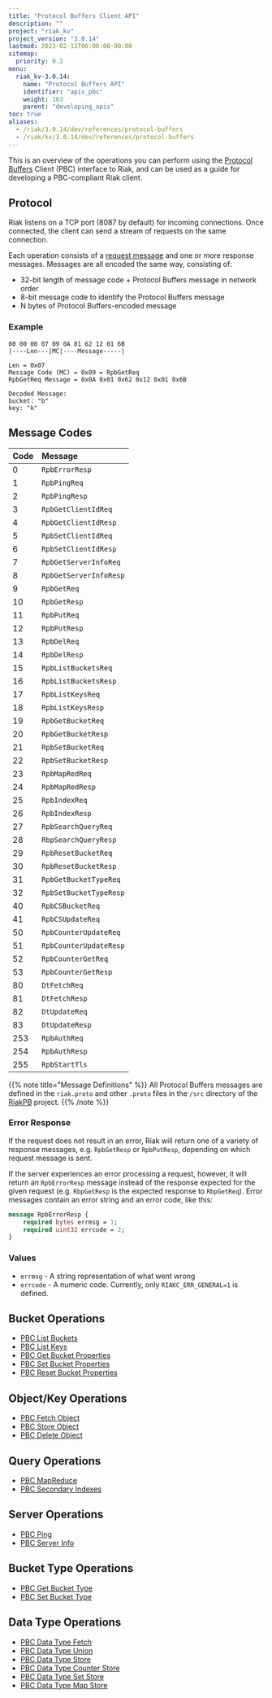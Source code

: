 ```yaml
---
title: "Protocol Buffers Client API"
description: ""
project: "riak_kv"
project_version: "3.0.14"
lastmod: 2023-02-13T00:00:00-00:00
sitemap:
  priority: 0.2
menu:
  riak_kv-3.0.14:
    name: "Protocol Buffers API"
    identifier: "apis_pbc"
    weight: 103
    parent: "developing_apis"
toc: true
aliases:
  - /riak/3.0.14/dev/references/protocol-buffers
  - /riak/kv/3.0.14/dev/references/protocol-buffers
---
```


This is an overview of the operations you can perform using the
[Protocol Buffers](https://code.google.com/p/protobuf/) Client (PBC)
interface to Riak, and can be used as a guide for developing a
PBC-compliant Riak client.

## Protocol

Riak listens on a TCP port (8087 by default) for incoming connections.
Once connected, the client can send a stream of requests on the same
connection.

Each operation consists of a [request message](https://developers.google.com/protocol-buffers/docs/encoding) and one or more response messages. Messages are all encoded the same way, consisting of:

* 32-bit length of message code + Protocol Buffers message in network
  order
* 8-bit message code to identify the Protocol Buffers message
* N bytes of Protocol Buffers-encoded message

### Example

```
00 00 00 07 09 0A 01 62 12 01 6B
|----Len---|MC|----Message-----|

Len = 0x07
Message Code (MC) = 0x09 = RpbGetReq
RpbGetReq Message = 0x0A 0x01 0x62 0x12 0x01 0x6B

Decoded Message:
bucket: "b"
key: "k"
```

## Message Codes

Code | Message |
:----|:--------|
0 | `RpbErrorResp` |
1 | `RpbPingReq` |
2 | `RpbPingResp` |
3 | `RpbGetClientIdReq` |
4 | `RpbGetClientIdResp` |
5 | `RpbSetClientIdReq` |
6 | `RpbSetClientIdResp` |
7 | `RpbGetServerInfoReq` |
8 | `RpbGetServerInfoResp` |
9 | `RpbGetReq` |
10 | `RpbGetResp` |
11 | `RpbPutReq` |
12 | `RpbPutResp` |
13 | `RpbDelReq` |
14 | `RpbDelResp` |
15 | `RpbListBucketsReq` |
16 | `RpbListBucketsResp` |
17 | `RpbListKeysReq` |
18 | `RpbListKeysResp` |
19 | `RpbGetBucketReq` |
20 | `RpbGetBucketResp` |
21 | `RpbSetBucketReq` |
22 | `RpbSetBucketResp` |
23 | `RpbMapRedReq` |
24 | `RpbMapRedResp` |
25 | `RpbIndexReq` |
26 | `RpbIndexResp` |
27 | `RpbSearchQueryReq` |
28 | `RbpSearchQueryResp` |
29 | `RpbResetBucketReq` |
30 | `RpbResetBucketResp` |
31 | `RpbGetBucketTypeReq` |
32 | `RpbSetBucketTypeResp` |
40 | `RpbCSBucketReq` |
41 | `RpbCSUpdateReq` |
50 | `RpbCounterUpdateReq` |
51 | `RpbCounterUpdateResp` |
52 | `RpbCounterGetReq` |
53 | `RpbCounterGetResp` |
80 | `DtFetchReq` |
81 | `DtFetchResp` |
82 | `DtUpdateReq` |
83 | `DtUpdateResp` |
253 | `RpbAuthReq` |
254 | `RpbAuthResp` |
255 | `RpbStartTls` |

{{% note title="Message Definitions" %}}
All Protocol Buffers messages are defined in the `riak.proto` and other
`.proto` files in the `/src` directory of the
<a href="https://github.com/basho/riak_pb">RiakPB</a> project.
{{% /note %}}

### Error Response

If the request does not result in an error, Riak will return one of a
variety of response messages, e.g. `RpbGetResp` or `RpbPutResp`,
depending on which request message is sent.

If the server experiences an error processing a request, however, it
will return an `RpbErrorResp` message instead of the response expected
for the given request (e.g. `RbpGetResp` is the expected response to
`RbpGetReq`). Error messages contain an error string and an error code,
like this:

```protobuf
message RpbErrorResp {
    required bytes errmsg = 1;
    required uint32 errcode = 2;
}
```

### Values

* `errmsg` - A string representation of what went wrong
* `errcode` - A numeric code. Currently, only `RIAKC_ERR_GENERAL=1`
  is defined.

## Bucket Operations

* [PBC List Buckets]({{<baseurl>}}riak/kv/3.0.14/developing/api/protocol-buffers/list-buckets)
* [PBC List Keys]({{<baseurl>}}riak/kv/3.0.14/developing/api/protocol-buffers/list-keys)
* [PBC Get Bucket Properties]({{<baseurl>}}riak/kv/3.0.14/developing/api/protocol-buffers/get-bucket-props)
* [PBC Set Bucket Properties]({{<baseurl>}}riak/kv/3.0.14/developing/api/protocol-buffers/set-bucket-props)
* [PBC Reset Bucket Properties]({{<baseurl>}}riak/kv/3.0.14/developing/api/protocol-buffers/reset-bucket-props)

## Object/Key Operations

* [PBC Fetch Object]({{<baseurl>}}riak/kv/3.0.14/developing/api/protocol-buffers/fetch-object)
* [PBC Store Object]({{<baseurl>}}riak/kv/3.0.14/developing/api/protocol-buffers/store-object)
* [PBC Delete Object]({{<baseurl>}}riak/kv/3.0.14/developing/api/protocol-buffers/delete-object)

## Query Operations

* [PBC MapReduce]({{<baseurl>}}riak/kv/3.0.14/developing/api/protocol-buffers/mapreduce)
* [PBC Secondary Indexes]({{<baseurl>}}riak/kv/3.0.14/developing/api/protocol-buffers/secondary-indexes)

## Server Operations

* [PBC Ping]({{<baseurl>}}riak/kv/3.0.14/developing/api/protocol-buffers/ping)
* [PBC Server Info]({{<baseurl>}}riak/kv/3.0.14/developing/api/protocol-buffers/server-info)

## Bucket Type Operations

* [PBC Get Bucket Type]({{<baseurl>}}riak/kv/3.0.14/developing/api/protocol-buffers/get-bucket-type)
* [PBC Set Bucket Type]({{<baseurl>}}riak/kv/3.0.14/developing/api/protocol-buffers/set-bucket-type)

## Data Type Operations

* [PBC Data Type Fetch]({{<baseurl>}}riak/kv/3.0.14/developing/api/protocol-buffers/dt-fetch)
* [PBC Data Type Union]({{<baseurl>}}riak/kv/3.0.14/developing/api/protocol-buffers/dt-union)
* [PBC Data Type Store]({{<baseurl>}}riak/kv/3.0.14/developing/api/protocol-buffers/dt-store)
* [PBC Data Type Counter Store]({{<baseurl>}}riak/kv/3.0.14/developing/api/protocol-buffers/dt-counter-store)
* [PBC Data Type Set Store]({{<baseurl>}}riak/kv/3.0.14/developing/api/protocol-buffers/dt-set-store)
* [PBC Data Type Map Store]({{<baseurl>}}riak/kv/3.0.14/developing/api/protocol-buffers/dt-map-store)

